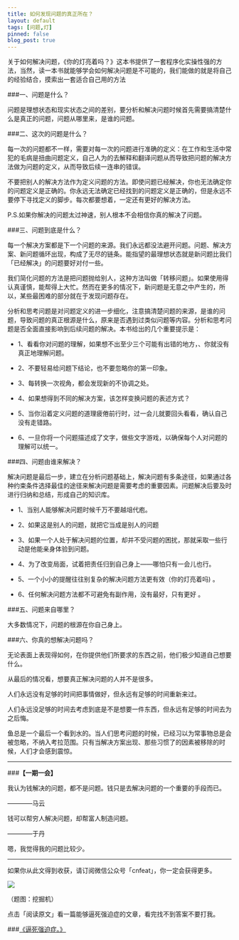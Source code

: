 ```yaml
---
title: 如何发现问题的真正所在？
layout: default
tags: [问题,灯]
pinned: false
blog_post: true
---
```



关于如何解决问题，《你的灯亮着吗？》这本书提供了一套程序化实操性强的方法，当然，读一本书就能够学会如何解决问题是不可能的，我们能做的就是将自己的经验结合，摸索出一套适合自己用的方法

###一、问题是什么？

问题是理想状态和现实状态之间的差别，要分析和解决问题时候首先需要搞清楚什么是真正的问题，问题从哪里来，是谁的问题。


###二、这次的问题是什么？

每一次的问题都不一样，需要对每一次的问题进行准确的定义：在工作和生活中常犯的毛病是扭曲问题定义，自己人为的去解释和翻译问题从而导致把问题的解决方法做为问题的定义，从而导致后续一连串的错误。

不要把别人的解决方法作为定义问题的方法。即使问题已经解决，你也无法确定你的问题定义是正确的。你永远无法确定已经找到的问题定义是正确的，但是永远不要停下寻找定义的脚步。每次都要想着，一定还有更好的解决方法。

P.S.如果你解决的问题太过神速，别人根本不会相信你真的解决了问题。

###三、问题到底是什么？

每一个解决方案都是下一个问题的来源。我们永远都没法避开问题。问题、解决方案、新问题循环出现，构成了无尽的链条。能指望的最理想状态就是新问题比我们「已经解决」的问题要好对付一些。

我们简化问题的方法是把问题抛给别人，这种方法叫做「转移问题」。如果使用得认真谨慎，能帮得上大忙。然而在更多的情况下，新问题是无意之中产生的，所以，某些最困难的部分就在于发现问题存在。

分析和思考问题是对问题定义的进一步细化，注意搞清楚问题的来源，是谁的问题，导致问题的真正根源是什么，原来是否遇到过类似问题等内容。分析和思考问题是否全面直接影响到后续问题的解决。本书给出的几个重要提示是： 
　　 
- 1、看看你对问题的理解，如果想不出至少三个可能有出错的地方，、你就没有真正地理解问题。

- 2、不要轻易给问题下结论，也不要忽略你的第一印象。

- 3、每转换一次视角，都会发现新的不协调之处。

- 4、如果想得到不同的解决方案，该怎样变换问题的表述方式？

- 5、当你沿着定义问题的道理疲倦前行时，过一会儿就要回头看看，确认自己没有走错路。

- 6、一旦你将一个问题描述成了文字，做些文字游戏，以确保每个人对问题的理解可以统一。

###四、问题由谁来解决？

解决问题是最后一步，建立在分析问题基础上，解决问题有多条途径，如果通过各种约束条件选择最佳的途径来解决问题是需要考虑的重要因素。问题解决后要及时进行归纳和总结，形成自己的知识库。 
　　 
- 1、当别人能够解决问题时候千万不要越俎代庖。

- 2、如果这是别人的问题，就把它当成是别人的问题

- 3、如果一个人处于解决问题的位置，却并不受问题的困扰，那就采取一些行动是他能亲身体验到问题。

- 4、为了改变局面，试着把责任归到自己身上——哪怕只有一会儿也行。

- 5、一个小小的提醒往往别复杂的解决问题方法更有效（你的灯亮着吗) 。

- 6、任何解决问题方法都不可避免有副作用，没有最好，只有更好 。

###五、问题来自哪里？

大多数情况下，问题的根源在你自己身上。

###六、你真的想解决问题吗？

无论表面上表现得如何，在你提供他们所要求的东西之前，他们极少知道自己想要什么。

从最后的情况看，想要真正解决问题的人并不是很多。

人们永远没有足够的时间把事情做好，但永远有足够的时间重新来过。

人们永远没足够的时间去考虑到底是不是想要一件东西，但永远有足够的时间去为之后悔。

鱼总是一个最后一个看到水的。当人们思考问题的时候，已经习以为常事物总是会被忽略，不纳入考拉范围。只有当解决方案出现、那些习惯了的因素被移除的时候，人们才会感到震惊。


---

###**【一期一会】**

我认为钱解决的问题，都不是问题。钱只是去解决问题的一个重要的手段而已。

————马云

钱可以帮穷人解决问题，却帮富人制造问题。

————于丹

嗯，我觉得我的问题比较少。


----

如果你从此文得到收获，请订阅微信公众号「cnfeat」，你一定会获得更多。

![](http://cnfeat.qiniudn.com/signitrue-2014-11-15.jpg)

（题图：挖掘机）

点击「阅读原文」看一篇能够逼死强迫症的文章，看完找不到答案不要打我。

###[《逼死强迫症。》](http://www.douban.com/note/465024328/)
